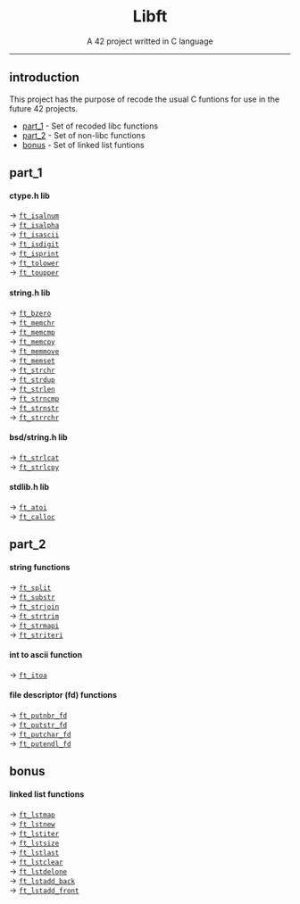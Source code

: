 <h1 align="center"> Libft </h1>

<p align="center"> A 42 project writted in C language</p>

---

## introduction

<p> This project has the purpose of recode the usual C funtions for use in the future 42 projects. </p>

- [part_1](#part_1) - Set of recoded libc functions
- [part_2](#part_2) - Set of non-libc functions
- [bonus](#bonus) - Set of linked list funtions

## part_1
#### ctype.h lib
-> [`ft_isalnum`](/ft_isalnum.c)  
-> [`ft_isalpha`](/ft_isalpha.c)  
-> [`ft_isascii`](/ft_isascii.c)  
-> [`ft_isdigit`](/ft_isdigit.c)  
-> [`ft_isprint`](/ft_isprint.c)  
-> [`ft_tolower`](/ft_tolower.c)  
-> [`ft_toupper`](/ft_toupper.c)  
#### string.h lib
-> [`ft_bzero`](/ft_bzero.c)  
-> [`ft_memchr`](/ft_memchr.c)  
-> [`ft_memcmp`](/ft_memcmp.c)  
-> [`ft_memcpy`](/ft_memcpy.c)  
-> [`ft_memmove`](/ft_memmove.c)  
-> [`ft_memset`](/ft_memset.c)  
-> [`ft_strchr`](/ft_strchr.c)  
-> [`ft_strdup`](/ft_strdup.c)  
-> [`ft_strlen`](/ft_strlen.c)  
-> [`ft_strncmp`](/ft_strncmp.c)  
-> [`ft_strnstr`](/ft_strnstr.c)  
-> [`ft_strrchr`](/ft_strrchr.c)  
#### bsd/string.h lib
-> [`ft_strlcat`](/ft_strlcat.c)  
-> [`ft_strlcpy`](/ft_strlcpy.c)  
#### stdlib.h lib
-> [`ft_atoi`](/ft_atoi.c)  
-> [`ft_calloc`](/ft_calloc.c)  

## part_2
#### string functions
-> [`ft_split`](/ft_split.c)  
-> [`ft_substr`](/ft_substr.c)   
-> [`ft_strjoin`](/ft_strjoin.c)  
-> [`ft_strtrim`](/ft_strtrim.c)  
-> [`ft_strmapi`](/ft_strmapi.c)  
-> [`ft_striteri`](/ft_striteri.c) 
#### int to ascii function
-> [`ft_itoa`](/ft_itoa.c)  
#### file descriptor (fd) functions
-> [`ft_putnbr_fd`](/ft_putnbr_fd.c)  
-> [`ft_putstr_fd`](/ft_putstr_fd.c)  
-> [`ft_putchar_fd`](/ft_putchar_fd.c)  
-> [`ft_putendl_fd`](/ft_putendl_fd.c)  

## bonus
#### linked list functions
-> [`ft_lstmap`](/ft_lstmap.c)  
-> [`ft_lstnew`](/ft_lstnew.c)  
-> [`ft_lstiter`](/ft_lstiter.c)  
-> [`ft_lstsize`](/ft_lstsize.c)  
-> [`ft_lstlast`](/ft_lstlast.c)  
-> [`ft_lstclear`](/ft_lstclear.c)  
-> [`ft_lstdelone`](/ft_lstdelone.c)  
-> [`ft_lstadd_back`](/ft_lstadd_back.c)  
-> [`ft_lstadd_front`](/ft_lstadd_front.c)  
